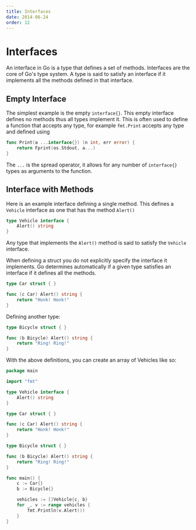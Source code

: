```yaml
---
title: Interfaces
date: 2014-06-24
order: 12
---
```


# Interfaces

An interface in Go is a type that defines a set of methods. Interfaces are the core of Go's type system. A type is said to satisfy an interface if it implements all the methods defined in that interface.


## Empty Interface

The simplest example is the empty `interface{}`. This empty interface defines no methods thus all types implement it. This is often used to define a function that accepts any type, for example `fmt.Print` accepts any type and defined using

```go
func Print(a ...interface{}) (n int, err error) {
	return Fprint(os.Stdout, a...)
}
```

The `...` is the spread operator, it allows for any number of `interface{}` types as arguments to the function.


## Interface with Methods

Here is an example interface defining a single method. This defines a `Vehicle` interface as one that has the method `Alert()`

```go
type Vehicle interface {
	Alert() string
}
```

Any type that implements the `Alert()` method is said to satisfy the `Vehicle` interface.

When defining a struct you do not explicitly specify the interface it implements. Go determines automatically if a given type satisfies an interface if it defines all the methods.

```go
type Car struct { }

func (c Car) Alert() string {
	return "Honk! Honk!"
}
```

Defining another type:

```go
type Bicycle struct { }

func (b Bicycle) Alert() string {
	return "Ring! Ring!"
}
```

With the above definitions, you can create an array of Vehicles like so:

```go
package main

import "fmt"

type Vehicle interface {
	Alert() string
}

type Car struct { }

func (c Car) Alert() string {
	return "Honk! Honk!"
}

type Bicycle struct { }

func (b Bicycle) Alert() string {
	return "Ring! Ring!"
}

func main() {
	c := Car{}
	b := Bicycle{}

	vehicles := []Vehicle{c, b}
	for _, v := range vehicles {
		fmt.Println(v.Alert())
	}
}
```
